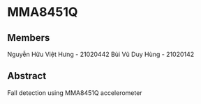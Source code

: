 # MMA8451Q

##  Members
Nguyễn Hữu Việt Hưng - 21020442                                                  Bùi Vũ Duy Hùng - 21020142

## Abstract
Fall detection using MMA8451Q accelerometer